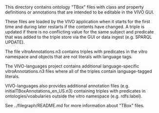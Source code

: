 This directory contains ontology "TBox" files with class and property 
definitions or annotations that are intended to be editable in the VIVO GUI.

These files are loaded by the VIVO application when it starts for the first time
and during later restarts if the contents have changed.  A triple is updated
if there is no conflicting value for the same subject and predicate that was
added to the triple store via the GUI or data ingest (e.g. SPARQL UPDATE).

The file vitroAnnotations.n3 contains triples with predicates in the vitro
namespace and objects that are not literals with language tags.

The VIVO-languages project contains additional language-specific 
vitroAnnotations.n3 files where all of the triples contain language-tagged
literals.

VIVO-languages also provides additional annotation files 
(e.g. initialTBoxAnnotations_en_US.n3) containing triples with predicates
in ontologies/voabularies outside the vitro namespace (e.g. rdfs:label).

See ../filegraph/README.md for more information about "TBox" files.
